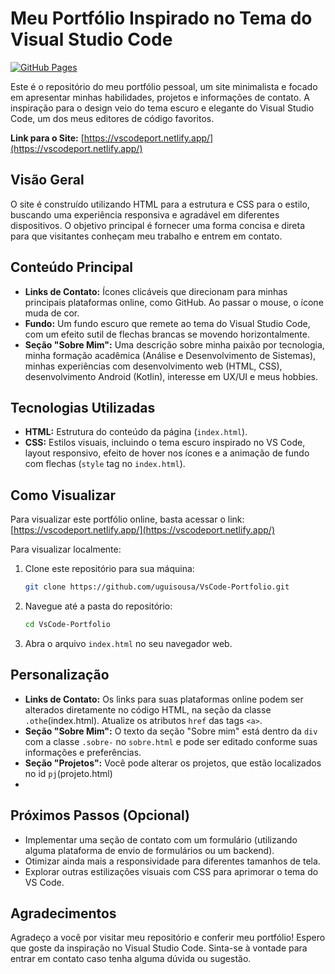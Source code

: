 # Meu Portfólio Inspirado no Tema do Visual Studio Code

[![GitHub Pages](https://img.shields.io/badge/GitHub%20Pages-deployed-brightgreen.svg)](https://uguisousa.github.io/VsCode-Portfolio/)

Este é o repositório do meu portfólio pessoal, um site minimalista e focado em apresentar minhas habilidades, projetos e informações de contato. A inspiração para o design veio do tema escuro e elegante do Visual Studio Code, um dos meus editores de código favoritos.

**Link para o Site:** [https://vscodeport.netlify.app/](https://vscodeport.netlify.app/) <br>

## Visão Geral

O site é construído utilizando HTML para a estrutura e CSS para o estilo, buscando uma experiência responsiva e agradável em diferentes dispositivos. O objetivo principal é fornecer uma forma concisa e direta para que visitantes conheçam meu trabalho e entrem em contato.

## Conteúdo Principal

* **Links de Contato:** Ícones clicáveis que direcionam para minhas principais plataformas online, como GitHub. Ao passar o mouse, o ícone muda de cor.
* **Fundo:** Um fundo escuro que remete ao tema do Visual Studio Code, com um efeito sutil de flechas brancas se movendo horizontalmente.
* **Seção "Sobre Mim":** Uma descrição sobre minha paixão por tecnologia, minha formação acadêmica (Análise e Desenvolvimento de Sistemas), minhas experiências com desenvolvimento web (HTML, CSS), desenvolvimento Android (Kotlin), interesse em UX/UI e meus hobbies.

## Tecnologias Utilizadas

* **HTML:** Estrutura do conteúdo da página (`index.html`).
* **CSS:** Estilos visuais, incluindo o tema escuro inspirado no VS Code, layout responsivo, efeito de hover nos ícones e a animação de fundo com flechas (`style` tag no `index.html`).

## Como Visualizar

Para visualizar este portfólio online, basta acessar o link: [https://vscodeport.netlify.app/](https://vscodeport.netlify.app/)

Para visualizar localmente:

1.  Clone este repositório para sua máquina:
    ```bash
    git clone https://github.com/uguisousa/VsCode-Portfolio.git

    ```
2.  Navegue até a pasta do repositório:
    ```bash
    cd VsCode-Portfolio
    ```
3.  Abra o arquivo `index.html` no seu navegador web.

## Personalização

* **Links de Contato:** Os links para suas plataformas online podem ser alterados diretamente no código HTML, na seção da classe `.othe`(index.html). Atualize os atributos `href` das tags `<a>`.
* **Seção "Sobre Mim":** O texto da seção "Sobre mim" está dentro da `div` com a classe `.sobre-` no `sobre.html` e pode ser editado conforme suas informações e preferências.
* **Seção "Projetos":** Você pode alterar os projetos, que estão localizados no id `pj`(projeto.html)
* 
## Próximos Passos (Opcional)

* Implementar uma seção de contato com um formulário (utilizando alguma plataforma de envio de formulários ou um backend).
* Otimizar ainda mais a responsividade para diferentes tamanhos de tela.
* Explorar outras estilizações visuais com CSS para aprimorar o tema do VS Code.

## Agradecimentos

Agradeço a você por visitar meu repositório e conferir meu portfólio! Espero que goste da inspiração no Visual Studio Code. Sinta-se à vontade para entrar em contato caso tenha alguma dúvida ou sugestão.
